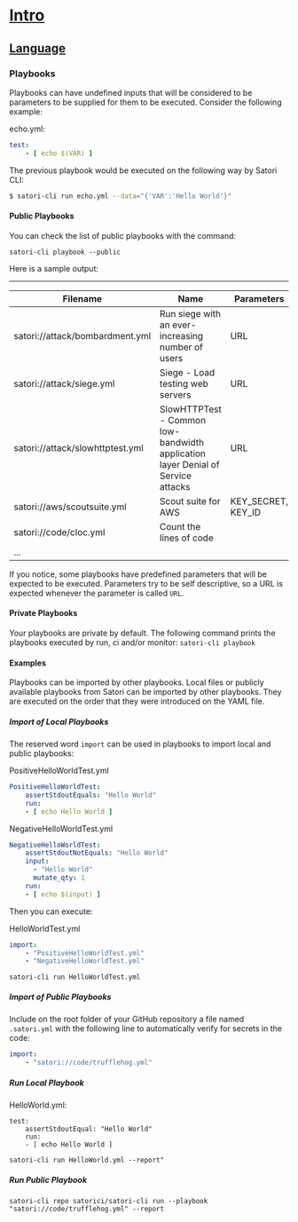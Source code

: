 # [Intro](README.md)
## [Language](language.md)
### Playbooks

Playbooks can have undefined inputs that will be considered to be parameters to be supplied for them to be executed. Consider the following example:

echo.yml:
```yml
test:
    - [ echo $(VAR) ]
```

The previous playbook would be executed on the following way by Satori CLI:

```sh
$ satori-cli run echo.yml --data="{'VAR':'Hello World'}"
```

#### Public Playbooks

You can check the list of public playbooks with the command:

`satori-cli playbook --public`

Here is a sample output:

-------------------------------------------------------------------------------------------------------------------------------------------
| Filename                         | Name                                                                            |         Parameters |
|----------------------------------|---------------------------------------------------------------------------------|--------------------|
| satori://attack/bombardment.yml  | Run siege with an ever-increasing number of users                               |                URL |
| satori://attack/siege.yml        | Siege - Load testing web servers                                                |                URL |
| satori://attack/slowhttptest.yml | SlowHTTPTest - Common low-bandwidth application layer Denial of Service attacks |                URL |
| satori://aws/scoutsuite.yml      | Scout suite for AWS                                                             | KEY_SECRET, KEY_ID |
| satori://code/cloc.yml           | Count the lines of code                                                         |                    |
| ...                              |                                                                                 |                   ||

If you notice, some playbooks have predefined parameters that will be expected to be executed. Parameters try to be self descriptive, so a URL is expected whenever the parameter is called `URL`.

#### Private Playbooks

Your playbooks are private by default. The following command prints the playbooks executed by run, ci and/or monitor:
`satori-cli playbook`


#### Examples

Playbooks can be imported by other playbooks. Local files or publicly available playbooks from Satori can be imported by other playbooks. They are executed on the order that they were introduced on the YAML file.

##### Import of Local Playbooks

The reserved word `import` can be used in playbooks to import local and public playbooks:

PositiveHelloWorldTest.yml
```yml
PositiveHelloWorldTest:
    assertStdoutEquals: "Hello World"
    run:
    - [ echo Hello World ]
```

NegativeHelloWorldTest.yml
```yml
NegativeHelloWorldTest:
    assertStdoutNotEquals: "Hello World"
    input:
      - "Hello World"
      mutate_qty: 1
    run:
    - [ echo $(input) ]
```

Then you can execute:

HelloWorldTest.yml
```yml
import:
    - "PositiveHelloWorldTest.yml"
    - "NegativeHelloWorldTest.yml"
```

`satori-cli run HelloWorldTest.yml`

##### Import of Public Playbooks

Include on the root folder of your GitHub repository a file named `.satori.yml` with the following line to automatically verify for secrets in the code:
```yml
import:
    - "satori://code/trufflehog.yml"
```

##### Run Local Playbook

HelloWorld.yml:
```
test:
    assertStdoutEqual: "Hello World"
    run:
    - [ echo Hello World ]
```

`satori-cli run HelloWorld.yml --report"`

##### Run Public Playbook

`satori-cli repo satorici/satori-cli run --playbook "satori://code/trufflehog.yml" --report`